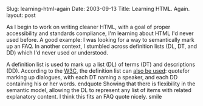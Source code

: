 Slug: learning-html-again
Date: 2003-09-13
Title: Learning HTML. Again.
layout: post

As I begin to work on writing cleaner HTML, with a goal of proper accessibility and standards compliance, I&#39;m learning about HTML I&#39;d never used before. A good example: I was looking for a way to semantically mark up an FAQ. In another context, I stumbled across definition lists (DL, DT, and DD) which I&#39;d never used or understood.

A definition list is used to mark up a list (DL) of terms (DT) and descriptions (DD). According to the <a href="http://www.w3.org" title="World Wide Web Consortium">W3C</a>, the definition list can <a href="http://www.w3.org/TR/html4/struct/lists.html#h-10.3">also be used</a>:
quotefor marking up dialogues, with each DT naming a speaker, and each DD containing his or her words. endquote
Showing that there is flexibility in the semantic model, allowing the DL to represent any list of items with related explanatory content. I think this fits an FAQ quote nicely. smile
